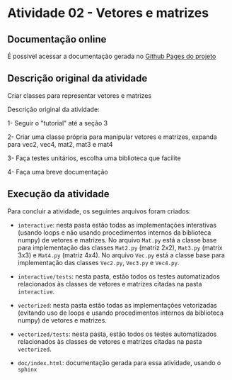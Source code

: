 
# Atividade 02 - Vetores e matrizes

## Documentação online

É possível acessar a documentação gerada no [Github Pages do projeto](https://gregoriofornetti.github.io/atividades-cg/Atividade02/doc/)

## Descrição original da atividade

Criar classes para representar vetores e matrizes

Descrição original da atividade:

1- Seguir o "tutorial" até a seção 3

2- Criar uma classe própria para manipular vetores e matrizes, expanda para vec2, vec4, mat2, mat3 e mat4

3- Faça testes unitários, escolha uma biblioteca que facilite

4- Faça uma breve documentação

## Execução da atividade

Para concluir a atividade, os seguintes arquivos foram criados:

- `interactive`: nesta pasta estão todas as implementações interativas (usando loops e não usando procedimentos internos da biblioteca numpy) de vetores e matrizes. No arquivo `Mat.py` está a classe base para implementação das classes `Mat2.py` (matriz 2x2), `Mat3.py` (matrix 3x3) e `Mat4.py` (matriz 4x4). No arquivo `Vec.py` está a classe base para implementação das classes `Vec2.py`, `Vec3.py` e `Vec4.py`.

- `interactive/tests`: nesta pasta, estão todos os testes automatizados relacionados às classes de vetores e matrizes citadas na pasta `interactive`.

- `vectorized`: nesta pasta estão todas as implementações vetorizadas (evitando uso de loops e usando procedimentos internos da biblioteca numpy) de vetores e matrizes.

- `vectorized/tests`: nesta pasta, estão todos os testes automatizados relacionados às classes de vetores e matrizes citadas na pasta `vectorized`.

- `doc/index.html`: documentação gerada para essa atividade, usando o `sphinx`